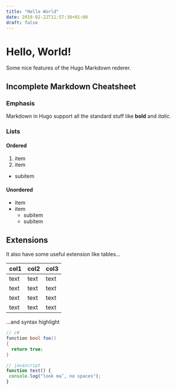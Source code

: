 ```yaml
---
title: "Hello World"
date: 2018-02-22T11:57:38+01:00
draft: false
---
```


# Hello, World!

Some nice features of the Hugo Markdown rederer.

## Incomplete Markdown Cheatsheet
### Emphasis
Markdown in Hugo support all the standard stuff like **bold** and *italic*.
### Lists
#### Ordered
1. item
2. item
  * subitem

#### Unordered
- item
- item
  - subitem
  - subitem

## Extensions
It also have some useful extension like tables...

col1 | col2 | col3
-----|------|-----
text|text|text
text|text|text
text|text|text
text|text|text

...and syntax highlight
```c#
// c#
function bool foo()
{
  return true;
}
```

```javascript
// javascript
function test() {
 console.log("look ma’, no spaces");
}
```
